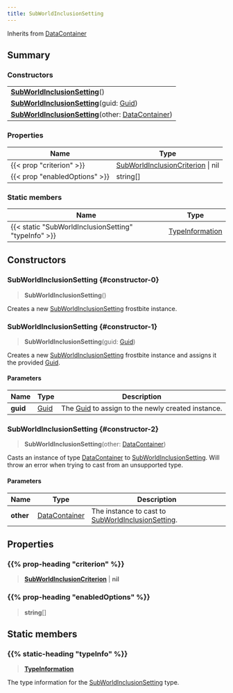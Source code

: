 ```yaml
---
title: SubWorldInclusionSetting
---
```


Inherits from [DataContainer](/vext/ref/shared/type/datacontainer)

## Summary

### Constructors

|  |
| --- |
| **[SubWorldInclusionSetting](#constructor-0)**() |
| **[SubWorldInclusionSetting](#constructor-1)**(guid: [Guid](/vext/ref/shared/type/guid)) |
| **[SubWorldInclusionSetting](#constructor-2)**(other: [DataContainer](/vext/ref/shared/type/datacontainer)) |

### Properties

| Name | Type |
| ---- | ---- |
| {{< prop "criterion" >}} | [SubWorldInclusionCriterion](/vext/ref/fb/subworldinclusioncriterion) \| nil |
| {{< prop "enabledOptions" >}} | string[] |

### Static members

| Name | Type |
| ---- | ---- |
| {{< static "SubWorldInclusionSetting" "typeInfo" >}} | [TypeInformation](/vext/ref/shared/type/typeinformation) |

## Constructors

### SubWorldInclusionSetting {#constructor-0}

> **SubWorldInclusionSetting**()

Creates a new [SubWorldInclusionSetting](/vext/ref/fb/subworldinclusionsetting) frostbite instance.

### SubWorldInclusionSetting {#constructor-1}

> **SubWorldInclusionSetting**(guid: [Guid](/vext/ref/shared/type/guid))

Creates a new [SubWorldInclusionSetting](/vext/ref/fb/subworldinclusionsetting) frostbite instance and assigns it the provided [Guid](/vext/ref/shared/type/guid).

#### Parameters

| Name | Type | Description |
| ---- | ---- | ----------- |
| **guid** | [Guid](/vext/ref/shared/type/guid) | The [Guid](/vext/ref/shared/type/guid) to assign to the newly created instance. |

### SubWorldInclusionSetting {#constructor-2}

> **SubWorldInclusionSetting**(other: [DataContainer](/vext/ref/shared/type/datacontainer))

Casts an instance of type [DataContainer](/vext/ref/shared/type/datacontainer) to [SubWorldInclusionSetting](/vext/ref/fb/subworldinclusionsetting). Will throw an error when trying to cast from an unsupported type.

#### Parameters

| Name | Type | Description |
| ---- | ---- | ----------- |
| **other** | [DataContainer](/vext/ref/shared/type/datacontainer) | The instance to cast to [SubWorldInclusionSetting](/vext/ref/fb/subworldinclusionsetting). |

## Properties

### {{% prop-heading "criterion" %}}

> **[SubWorldInclusionCriterion](/vext/ref/fb/subworldinclusioncriterion)** \| **nil**

### {{% prop-heading "enabledOptions" %}}

> **string**[]

## Static members

### {{% static-heading "typeInfo" %}}

> **[TypeInformation](/vext/ref/shared/type/typeinformation)**

The type information for the [SubWorldInclusionSetting](/vext/ref/fb/subworldinclusionsetting) type.


